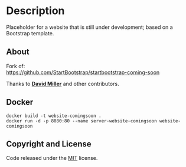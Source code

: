 # Description

Placeholder for a website that is still under development; based on a Bootstrap template.

## About

Fork of:\
https://github.com/StartBootstrap/startbootstrap-coming-soon

Thanks to **[David Miller](https://davidmiller.io/)** and other contributors.

## Docker

```
docker build -t website-comingsoon .
docker run -d -p 8080:80 --name server-website-comingsoon website-comingsoon
```

## Copyright and License

Code released under the [MIT](https://github.com/StartBootstrap/startbootstrap-coming-soon/blob/master/LICENSE) license.
